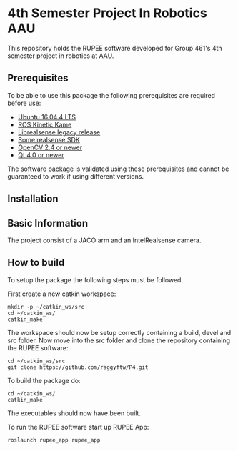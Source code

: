 4th Semester Project In Robotics AAU
====================================

This repository holds the RUPEE software  developed for Group 461's 4th semester project in robotics at AAU.

Prerequisites
-------------
To be able to use this package the following prerequisites are required before use:
* [Ubuntu 16.04.4 LTS](https://www.ubuntu.com/download/desktop "Ubuntu")
* [ROS Kinetic Kame](http://wiki.ros.org/kinetic "ROS Kinetic Kame")
* [Librealsense legacy release](https://github.com/IntelRealSense/librealsense/blob/v1.12.1/doc/installation.md "librealsense")
* [Some realsense SDK](https://github.com/IntelRealSense/librealsense/blob/v1.12.1/doc/installation.md "RealSense SDK")
* [OpenCV 2.4 or newer](https://opencv.org/releases.html "OpenCV")
* [Qt 4.0 or newer](https://www.qt.io/downlo "Qt")

The software package is validated using these prerequisites and cannot be guaranteed to work if using different versions. 

Installation
-------------


Basic Information
------------
The project consist of a JACO arm and an IntelRealsense camera.

How to build
------------
To setup the package the following steps must be followed.

First create a new catkin workspace:
```
mkdir -p ~/catkin_ws/src
cd ~/catkin_ws/
catkin_make
```
The workspace should now be setup correctly containing a build, devel and src folder. 
Now move into the src folder and clone the repository containing the RUPEE software:
```
cd ~/catkin_ws/src
git clone https://github.com/raggyftw/P4.git
```
To build the package do:
```
cd ~/catkin_ws/
catkin_make
```
The executables should now have been built. 

To run the RUPEE software start up RUPEE App:
```
roslaunch rupee_app rupee_app
```
